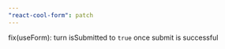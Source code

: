 ```yaml
---
"react-cool-form": patch
---
```


fix(useForm): turn isSubmitted to `true` once submit is successful
